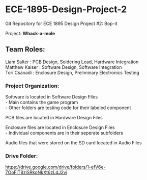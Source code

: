 # ECE-1895-Design-Project-2
Git Repository for ECE 1895 Design Project #2: Bop-it

Project: **Whack-a-mole**

## Team Roles:
Liam Salter    : PCB Design, Soldering Lead, Hardware Integration\
Matthew Kaiser : Software Design, Software Integration\
Tori Csanadi   : Enclosure Design, Preliminary Electronics Testing

### Project Organization:
Software is located in Software Design Files\
	- Main contains the game program\
	- Other folders are testing code for their labeled component

PCB files are located in Hardware Design Files

Enclosure files are located in Enclosure Design Files\
	- Individual components are in their seperate subfolders

Audio files that were stored on the SD card located in Audio Files
	
### Drive Folder:
https://drive.google.com/drive/folders/1-efV6e-7OoFiT8zlSRkoNkXt6zLdJ2vi
